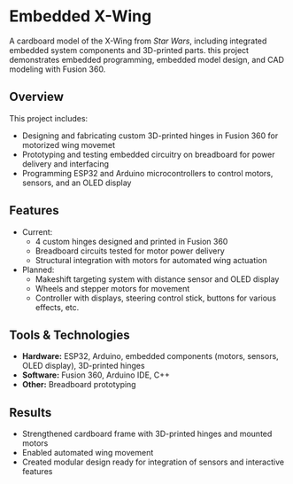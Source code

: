 # Embedded X-Wing

A cardboard model of the X-Wing from *Star Wars*, including integrated embedded system components and 3D-printed parts. this project demonstrates embedded programming, embedded model design, and CAD modeling with Fusion 360.

## Overview
This project includes:
- Designing and fabricating custom 3D-printed hinges in Fusion 360 for motorized wing movemet
- Prototyping and testing embedded circuitry on breadboard for power delivery and interfacing
- Programming ESP32 and Arduino microcontrollers to control motors, sensors, and an OLED display

## Features
- Current:
  - 4 custom hinges designed and printed in Fusion 360
  - Breadboard circuits tested for motor power delivery
  - Structural integration with motors for automated wing actuation
- Planned:
  - Makeshift targeting system with distance sensor and OLED display
  - Wheels and stepper motors for movement
  - Controller with displays, steering control stick, buttons for various effects, etc.

## Tools & Technologies
- **Hardware:** ESP32, Arduino, embedded components (motors, sensors, OLED display), 3D-printed hinges
- **Software:** Fusion 360, Arduino IDE, C++
- **Other:** Breadboard prototyping

## Results
- Strengthened cardboard frame with 3D-printed hinges and mounted motors
- Enabled automated wing movement
- Created modular design ready for integration of sensors and interactive features
